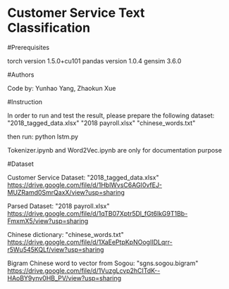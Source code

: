 # Customer Service Text Classification

#Prerequisites

torch version 1.5.0+cu101
pandas version 1.0.4
gensim 3.6.0

#Authors

Code by: Yunhao Yang, Zhaokun Xue

#Instruction

In order to run and test the result, please prepare the following dataset:
"2018_tagged_data.xlsx"
"2018 payroll.xlsx"
"chinese_words.txt"

then run:
python lstm.py

Tokenizer.ipynb and Word2Vec.ipynb are only for documentation purpose

#Dataset

Customer Service Dataset: "2018_tagged_data.xlsx"
https://drive.google.com/file/d/1HblWvsC6AGI0vfEJ-MUZRamd0SmrQaxX/view?usp=sharing

Parsed Dataset: "2018 payroll.xlsx"
https://drive.google.com/file/d/1qTB07Xptr5Dl_fGt6lkG9T1Bb-FmxmX5/view?usp=sharing

Chinese dictionary: "chinese_words.txt"
https://drive.google.com/file/d/1XaEePtpKpNOogIIDLqrr-r5Wu545KQLf/view?usp=sharing

Bigram Chinese word to vector from Sogou: "sgns.sogou.bigram"
https://drive.google.com/file/d/1VuzgLcvp2hCITdK--HAoBY9ynv0HB_PV/view?usp=sharing
